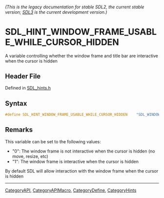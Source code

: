 ###### (This is the legacy documentation for stable SDL2, the current stable version; [SDL3](https://wiki.libsdl.org/SDL3/) is the current development version.)
# SDL_HINT_WINDOW_FRAME_USABLE_WHILE_CURSOR_HIDDEN

A variable controlling whether the window frame and title bar are interactive when the cursor is hidden

## Header File

Defined in [SDL_hints.h](https://github.com/libsdl-org/SDL/blob/SDL2/include/SDL_hints.h)

## Syntax

```c
#define SDL_HINT_WINDOW_FRAME_USABLE_WHILE_CURSOR_HIDDEN    "SDL_WINDOW_FRAME_USABLE_WHILE_CURSOR_HIDDEN"
```

## Remarks

This variable can be set to the following values:

- "0": The window frame is not interactive when the cursor is hidden (no
  move, resize, etc)
- "1": The window frame is interactive when the cursor is hidden

By default SDL will allow interaction with the window frame when the cursor
is hidden

----
[CategoryAPI](CategoryAPI), [CategoryAPIMacro](CategoryAPIMacro), [CategoryDefine](CategoryDefine), [CategoryHints](CategoryHints)


